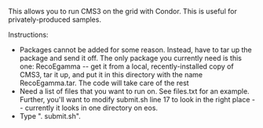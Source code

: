 This allows you to run CMS3 on the grid with Condor.  This is useful for privately-produced samples.

Instructions:
  - Packages cannot be added for some reason.  Instead, have to tar up the package and send it off. The only package you currently need is this one: RecoEgamma -- get it from a local, recently-installed copy of CMS3, tar it up, and put it in this directory with the name RecoEgamma.tar.  The code will take care of the rest
  - Need a list of files that you want to run on.  See files.txt for an example.  Further, you'll want to modify submit.sh line 17 to look in the right place -- currently it looks in one directory on eos.  
  - Type ". submit.sh". 

